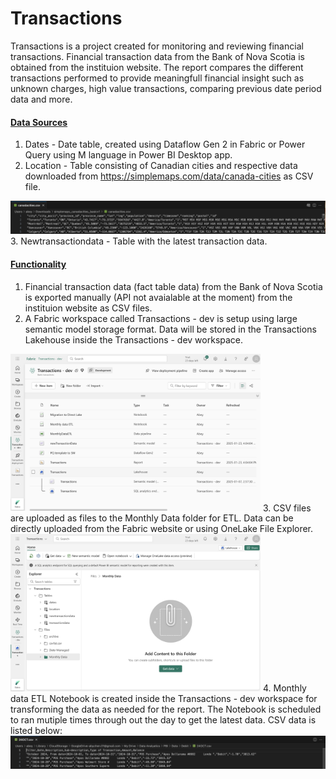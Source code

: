 # Transactions

Transactions is a project created for monitoring and reviewing financial transactions. Financial transaction data from the Bank of Nova Scotia is obtained from the instituion website. The report compares the different transactions performed to provide meaningfull financial insight such as unknown charges, high value transactions, comparing previous date period data and more.

#### <ins> Data Sources </ins>
1. Dates - Date table, created using Dataflow Gen 2 in Fabric or Power Query using M language in Power BI Desktop app.
2. Location - Table consisting of Canadian cities and respective data downloaded from https://simplemaps.com/data/canada-cities as CSV file.
  <img src="https://github.com/abychen01/Transactions/blob/35b27ccf73b930a15ab3fb1114fe97ceb187c14a/location%20sample.png" width="900">
3. Newtransactiondata - Table with the latest transaction data.

#### <ins> Functionality </ins>
1. Financial transaction data (fact table data) from the Bank of Nova Scotia is exported manually (API not avaialable at the moment) from the instituion website as CSV files.
2. A Fabric workspace called Transactions - dev is setup using large semantic model storage format. Data will be stored in the Transactions Lakehouse inside the Transactions - dev workspace.     
  <img src="https://github.com/abychen01/Transactions/blob/812758bb7d752b5d4a24b08d21ac40f2ec6c6114/Transactions%20-%20dev%20workspace.png" width="400">
3. CSV files are uploaded as files to the Monthly Data folder for ETL. Data can be directly uploaded from the Fabric website or using OneLake File Explorer.
  <img src="https://github.com/abychen01/Transactions/blob/35b27ccf73b930a15ab3fb1114fe97ceb187c14a/Monthly%20Data%20folder.png" width="400">
4. Monthly data ETL Notebook is created inside the Transactions - dev workspace for transforming the data as needed for the report. The Notebook is scheduled to ran mutiple times through out the day to get the latest data. CSV data is listed below:
<img src="https://github.com/abychen01/Transactions/blob/562994d6ba1182c6d43a77586e1071433cbc4d12/transaction%20sample%20data.png" width="900">   

